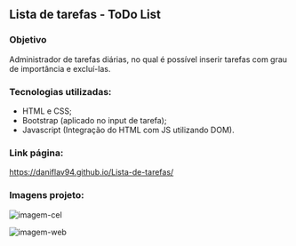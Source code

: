 ## Lista de tarefas - ToDo List

### Objetivo

Administrador de tarefas diárias, no qual é possível inserir tarefas com grau de importância e excluí-las. 

### Tecnologias utilizadas:

- HTML e CSS;
- Bootstrap (aplicado no input de tarefa);
- Javascript (Integração do HTML com JS utilizando DOM).

### Link página: 

https://daniflav94.github.io/Lista-de-tarefas/

### Imagens projeto:

![imagem-cel](https://user-images.githubusercontent.com/99519903/194779262-005bfcd7-de96-4aa1-b6e9-de624a50fe02.jpg)

![imagem-web](https://user-images.githubusercontent.com/99519903/194779267-5ab05e1c-c6ab-4b29-9329-0963972fc500.jpg)


